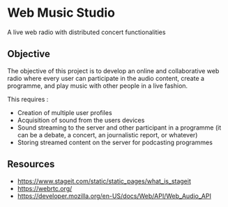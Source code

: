 # Web Music Studio

A live web radio with distributed concert functionalities

## Objective

The objective of this project is to develop an online and collaborative web radio where every user can participate in the 
audio content, create a programme, and play music with other people in a live fashion. 

This requires :
* Creation of multiple user profiles
* Acquisition of sound from the users devices
* Sound streaming to the server and other participant in a programme (it can be a debate, a concert, an journalistic report, 
or whatever)
* Storing streamed content on the server for podcasting programmes

## Resources

* https://www.stageit.com/static/static_pages/what_is_stageit
* https://webrtc.org/
* https://developer.mozilla.org/en-US/docs/Web/API/Web_Audio_API
